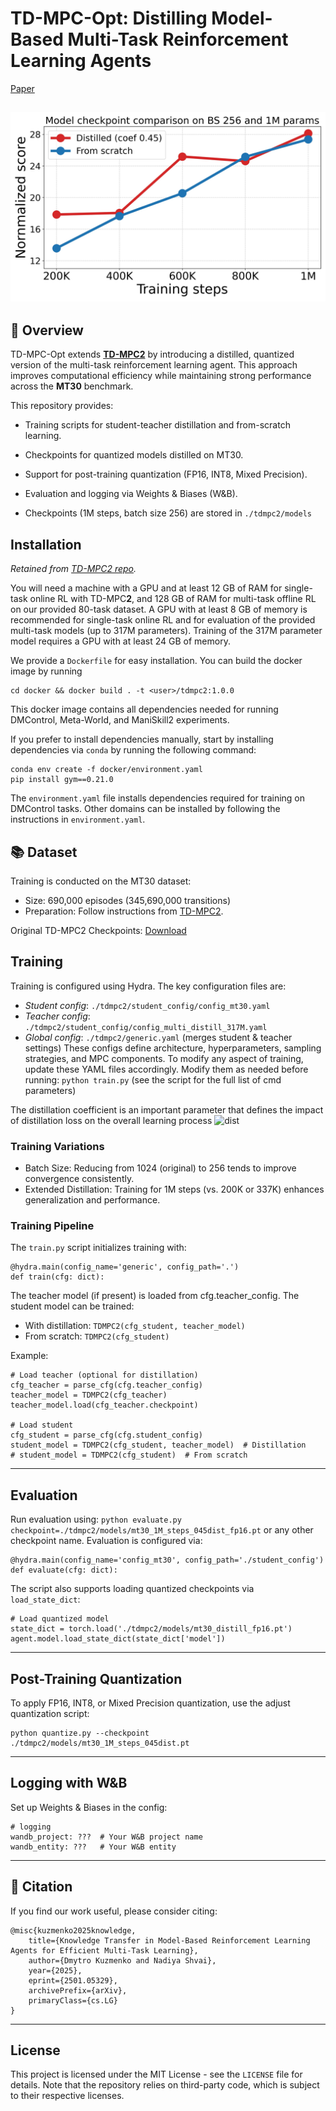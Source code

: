 # TD-MPC-Opt: Distilling Model-Based Multi-Task Reinforcement Learning Agents
[Paper](https://arxiv.org/abs/2501.05329)

![method](./assets/fig2.jpg)
----------------------------------------------------------------------------------
## 🚀 Overview
TD-MPC-Opt extends **[TD-MPC2](https://github.com/nicklashansen/tdmpc2)** by introducing a distilled, quantized version of the multi-task reinforcement learning agent. This approach improves computational efficiency while maintaining strong performance across the **MT30** benchmark.

This repository provides:
- Training scripts for student-teacher distillation and from-scratch learning.
- Checkpoints for quantized models distilled on MT30.
- Support for post-training quantization (FP16, INT8, Mixed Precision).
- Evaluation and logging via Weights & Biases (W&B).

- Checkpoints (1M steps, batch size 256) are stored in `./tdmpc2/models`

## Installation
*Retained from [TD-MPC2 repo](https://github.com/nicklashansen/tdmpc2).*

You will need a machine with a GPU and at least 12 GB of RAM for single-task online RL with TD-MPC**2**, and 128 GB of RAM for multi-task offline RL on our provided 80-task dataset. A GPU with at least 8 GB of memory is recommended for single-task online RL and for evaluation of the provided multi-task models (up to 317M parameters). Training of the 317M parameter model requires a GPU with at least 24 GB of memory.

We provide a `Dockerfile` for easy installation. You can build the docker image by running

```
cd docker && docker build . -t <user>/tdmpc2:1.0.0
```

This docker image contains all dependencies needed for running DMControl, Meta-World, and ManiSkill2 experiments.

If you prefer to install dependencies manually, start by installing dependencies via `conda` by running the following command:

```
conda env create -f docker/environment.yaml
pip install gym==0.21.0
```

The `environment.yaml` file installs dependencies required for training on DMControl tasks. Other domains can be installed by following the instructions in `environment.yaml`.

## 📚 Dataset
Training is conducted on the MT30 dataset:

- Size: 690,000 episodes (345,690,000 transitions)
- Preparation: Follow instructions from [TD-MPC2](https://www.tdmpc2.com/dataset).

Original TD-MPC2 Checkpoints: [Download](https://www.tdmpc2.com/models)

## Training  
Training is configured using Hydra. The key configuration files are:
- *Student config*: `./tdmpc2/student_config/config_mt30.yaml`
- *Teacher config*: `./tdmpc2/student_config/config_multi_distill_317M.yaml`
- *Global config*: `./tdmpc2/generic.yaml` (merges student & teacher settings)
These configs define architecture, hyperparameters, sampling strategies, and MPC components. To modify any aspect of training, update these YAML files accordingly.
Modify them as needed before running:
```python train.py``` (see the script for the full list of cmd parameters)

The distillation coefficient is an important parameter that defines the impact of distillation loss on the overall learning process
![dist](./assets/table1.png)

### Training Variations
- Batch Size: Reducing from 1024 (original) to 256 tends to improve convergence consistently.
- Extended Distillation: Training for 1M steps (vs. 200K or 337K) enhances generalization and performance.

### Training Pipeline
The `train.py` script initializes training with:
```
@hydra.main(config_name='generic', config_path='.')
def train(cfg: dict):
```
The teacher model (if present) is loaded from cfg.teacher_config.
The student model can be trained:
- With distillation: `TDMPC2(cfg_student, teacher_model)`
- From scratch: `TDMPC2(cfg_student)`

Example:
```
# Load teacher (optional for distillation)
cfg_teacher = parse_cfg(cfg.teacher_config)
teacher_model = TDMPC2(cfg_teacher)
teacher_model.load(cfg_teacher.checkpoint)

# Load student
cfg_student = parse_cfg(cfg.student_config)
student_model = TDMPC2(cfg_student, teacher_model)  # Distillation
# student_model = TDMPC2(cfg_student)  # From scratch

```
----------------------------------------------------------------------------------
## Evaluation
Run evaluation using:
``` python evaluate.py checkpoint=./tdmpc2/models/mt30_1M_steps_045dist_fp16.pt ```
or any other checkpoint name.
Evaluation is configured via:
```
@hydra.main(config_name='config_mt30', config_path='./student_config')
def evaluate(cfg: dict):
```
The script also supports loading quantized checkpoints via `load_state_dict`:
```
# Load quantized model
state_dict = torch.load('./tdmpc2/models/mt30_distill_fp16.pt')
agent.model.load_state_dict(state_dict['model'])
```
----------------------------------------------------------------------------------
## Post-Training Quantization
To apply FP16, INT8, or Mixed Precision quantization, use the adjust quantization script:
```
python quantize.py --checkpoint ./tdmpc2/models/mt30_1M_steps_045dist.pt 
```
----------------------------------------------------------------------------------
## Logging with W&B
Set up Weights & Biases in the config:
```
# logging
wandb_project: ???  # Your W&B project name
wandb_entity: ???   # Your W&B entity
```
----------------------------------------------------------------------------------
## 📜 Citation
If you find our work useful, please consider citing:
```
@misc{kuzmenko2025knowledge,
    title={Knowledge Transfer in Model-Based Reinforcement Learning Agents for Efficient Multi-Task Learning},
    author={Dmytro Kuzmenko and Nadiya Shvai},
    year={2025},
    eprint={2501.05329},
    archivePrefix={arXiv},
    primaryClass={cs.LG}
}
```
----------------------------------------------------------------------------------
## License

This project is licensed under the MIT License - see the `LICENSE` file for details. Note that the repository relies on third-party code, which is subject to their respective licenses.
